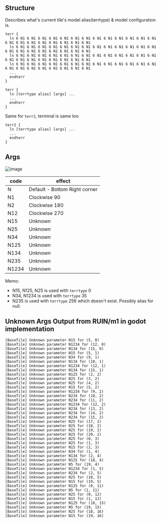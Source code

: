 ## Structure

Describes what's current tile's model alias(terrtype) & model configuration is.  

```text
terr { 
  ln 6 N1 6 N1 6 N1 6 N1 6 N1 6 N1 6 N1 6 N1 6 N1 6 N1 6 N1 6 N1 6 N1 6 N1 6 N1 6 N1 6 N1 6 N1 6 N1 6 N1 6 N1   
  ln 6 N1 6 N1 6 N1 6 N1 6 N1 6 N1 6 N1 6 N1 6 N1 6 N1 6 N1 6 N1 6 N1 6 N1 6 N1 6 N1 6 N1 6 N1 6 N1 6 N1 6 N1   
  ln 6 N1 6 N1 6 N1 6 N1 6 N1 6 N1 6 N1 6 N1 6 N1 6 N1 6 N1 6 N1 6 N1 6 N1 6 N1 6 N1 6 N1 6 N1 6 N1 6 N1 6 N1   
  ln 6 N1 6 N1 6 N1 6 N1 6 N1 6 N1 6 N1 6 N1 6 N1 6 N1 6 N1 6 N1 6 N1 6 N1 6 N1 6 N1 6 N1 6 N1 6 N1 6 N1 6 N1   
  ...
  endterr
}
```

```text
terr {
  ln [terrtype alias] [args] ...
  ...
  endterr
}
```

Same for `terr2`, terminal is same too

```text
terr2 {
  ln [terrtype alias] [args] ...
  ...
  endterr
}
```

## Args

![image](https://github.com/jupiterbjy/OpenAT/assets/26041217/be8102b9-2268-4a09-9418-01baf3f90c56)

| code  | effect                        |
|-------|-------------------------------|
| N     | Default - Bottom Right corner |
| N1    | Clockwise 90                  |
| N2    | Clockwise 180                 |
| N12   | Clockwise 270                 |
| N15   | Unknown                       |
| N25   | Unknown                       |
| N34   | Unknown                       |
| N125  | Unknown                       |
| N134  | Unknown                       |
| N235  | Unknown                       |
| N1234 | Unknown                       |


Memo: 
- N15, N125, N25 is used with `terrtype` 0
- N34, N1234 is used with `terrtype` 35
- N235 is used with `terrtype` 256 which doesn't exist. Possibly alias for null.


## Unknown Args Output from RUIN/m1 in godot implementation

```text
[BaseTile] Unknown parameter N15 for (5, 0)
[BaseTile] Unknown parameter N1234 for (12, 0)
[BaseTile] Unknown parameter N134 for (15, 0)
[BaseTile] Unknown parameter N15 for (5, 1)
[BaseTile] Unknown parameter N34 for (9, 1)
[BaseTile] Unknown parameter N134 for (10, 1)
[BaseTile] Unknown parameter N1234 for (12, 1)
[BaseTile] Unknown parameter N134 for (15, 1)
[BaseTile] Unknown parameter N125 for (2, 2)
[BaseTile] Unknown parameter N25 for (3, 2)
[BaseTile] Unknown parameter N25 for (4, 2)
[BaseTile] Unknown parameter N15 for (5, 2)
[BaseTile] Unknown parameter N1234 for (9, 2)
[BaseTile] Unknown parameter N234 for (10, 2)
[BaseTile] Unknown parameter N234 for (11, 2)
[BaseTile] Unknown parameter N1234 for (12, 2)
[BaseTile] Unknown parameter N234 for (13, 2)
[BaseTile] Unknown parameter N234 for (14, 2)
[BaseTile] Unknown parameter N234 for (15, 2)
[BaseTile] Unknown parameter N25 for (17, 2)
[BaseTile] Unknown parameter N25 for (18, 2)
[BaseTile] Unknown parameter N25 for (19, 2)
[BaseTile] Unknown parameter N25 for (20, 2)
[BaseTile] Unknown parameter N25 for (0, 3)
[BaseTile] Unknown parameter N25 for (1, 3)
[BaseTile] Unknown parameter N15 for (2, 3)
[BaseTile] Unknown parameter N34 for (1, 4)
[BaseTile] Unknown parameter N134 for (2, 4)
[BaseTile] Unknown parameter N125 for (18, 4)
[BaseTile] Unknown parameter N5 for (19, 4)
[BaseTile] Unknown parameter N1234 for (1, 5)
[BaseTile] Unknown parameter N234 for (2, 5)
[BaseTile] Unknown parameter N25 for (18, 5)
[BaseTile] Unknown parameter N15 for (19, 5)
[BaseTile] Unknown parameter N125 for (0, 11)
[BaseTile] Unknown parameter N5 for (1, 11)
[BaseTile] Unknown parameter N25 for (0, 12)
[BaseTile] Unknown parameter N15 for (1, 12)
[BaseTile] Unknown parameter N125 for (18, 15)
[BaseTile] Unknown parameter N5 for (19, 15)
[BaseTile] Unknown parameter N25 for (18, 16)
[BaseTile] Unknown parameter N15 for (19, 16)
```
